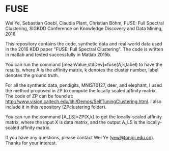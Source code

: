 # FUSE
Wei Ye, Sebastian Goebl, Claudia Plant, Christian Böhm, FUSE: Full Spectral Clustering, SIGKDD Conference on Knowledge Discovery and Data Mining, 2016

This repository contains the code, synthetic data and real-world data used in the 2016 KDD paper "FUSE: Full Spectral Clustering". The code is written in matlab and tested successfully in Matlab 2015b. 

You can run the command [meanValue,stdDev]=fuse(A,k,label) to have the results, where A is the affinity matrix, k denotes the cluster number, label denotes the ground truth. 

For all the synthetic data, pendigits, MNIST0127, deer, and elephant, I used the method proposed in ZP to compute the locally scaled affinity matrix. The code of ZP can be found at: http://www.vision.caltech.edu/lihi/Demos/SelfTuningClustering.html. I also include it in this repository (ZPclustering folder).

You can run the command [A_LS]=ZP(X,k) to get the locally-scaled affinity matrix, where the input X is data matrix, and the output A_LS is the locally-scaled affinity matrix.

If you have any questions, please contact Wei Ye (yew@tongji.edu.cn). Thanks for your interest.

